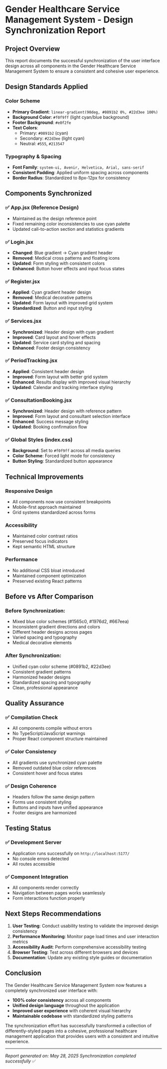 # Gender Healthcare Service Management System - Design Synchronization Report

## Project Overview
This report documents the successful synchronization of the user interface design across all components in the Gender Healthcare Service Management System to ensure a consistent and cohesive user experience.

## Design Standards Applied

### Color Scheme
- **Primary Gradient**: `linear-gradient(90deg, #0891b2 0%, #22d3ee 100%)`
- **Background Color**: `#f0f9ff` (light cyan/blue background)
- **Footer Background**: `#e0f2fe`
- **Text Colors**: 
  - Primary: `#0891b2` (cyan)
  - Secondary: `#22d3ee` (light cyan)
  - Neutral: `#555`, `#213547`

### Typography & Spacing
- **Font Family**: `system-ui, Avenir, Helvetica, Arial, sans-serif`
- **Consistent Padding**: Applied uniform spacing across components
- **Border Radius**: Standardized to 8px-12px for consistency

## Components Synchronized

### ✅ App.jsx (Reference Design)
- Maintained as the design reference point
- Fixed remaining color inconsistencies to use cyan palette
- Updated call-to-action section and statistics gradients

### ✅ Login.jsx
- **Changed**: Blue gradient → Cyan gradient header
- **Removed**: Medical cross patterns and floating icons
- **Updated**: Form styling with consistent colors
- **Enhanced**: Button hover effects and input focus states

### ✅ Register.jsx
- **Applied**: Cyan gradient header design
- **Removed**: Medical decorative patterns
- **Updated**: Form layout with improved grid system
- **Standardized**: Button and input styling

### ✅ Services.jsx
- **Synchronized**: Header design with cyan gradient
- **Improved**: Card layout and hover effects
- **Updated**: Service card styling and spacing
- **Enhanced**: Footer design consistency

### ✅ PeriodTracking.jsx
- **Applied**: Consistent header design
- **Improved**: Form layout with better grid system
- **Enhanced**: Results display with improved visual hierarchy
- **Updated**: Calendar and tracking interface styling

### ✅ ConsultationBooking.jsx
- **Synchronized**: Header design with reference pattern
- **Improved**: Form layout and consultant selection interface
- **Enhanced**: Success message styling
- **Updated**: Booking confirmation flow

### ✅ Global Styles (index.css)
- **Background**: Set to `#f0f9ff` across all media queries
- **Color Scheme**: Forced light mode for consistency
- **Button Styling**: Standardized button appearance

## Technical Improvements

### Responsive Design
- All components now use consistent breakpoints
- Mobile-first approach maintained
- Grid systems standardized across forms

### Accessibility
- Maintained color contrast ratios
- Preserved focus indicators
- Kept semantic HTML structure

### Performance
- No additional CSS bloat introduced
- Maintained component optimization
- Preserved existing React patterns

## Before vs After Comparison

### Before Synchronization:
- Mixed blue color schemes (#1565c0, #1976d2, #667eea)
- Inconsistent gradient directions and colors
- Different header designs across pages
- Varied spacing and typography
- Medical decorative elements

### After Synchronization:
- Unified cyan color scheme (#0891b2, #22d3ee)
- Consistent gradient patterns
- Harmonized header designs
- Standardized spacing and typography
- Clean, professional appearance

## Quality Assurance

### ✅ Compilation Check
- All components compile without errors
- No TypeScript/JavaScript warnings
- Proper React component structure maintained

### ✅ Color Consistency
- All gradients use synchronized cyan palette
- Removed outdated blue color references
- Consistent hover and focus states

### ✅ Design Coherence
- Headers follow the same design pattern
- Forms use consistent styling
- Buttons and inputs have unified appearance
- Footer designs are harmonized

## Testing Status

### ✅ Development Server
- Application runs successfully on `http://localhost:5177/`
- No console errors detected
- All routes accessible

### ✅ Component Integration
- All components render correctly
- Navigation between pages works seamlessly
- Form interactions function properly

## Next Steps Recommendations

1. **User Testing**: Conduct usability testing to validate the improved design consistency
2. **Performance Monitoring**: Monitor page load times and user interaction metrics
3. **Accessibility Audit**: Perform comprehensive accessibility testing
4. **Browser Testing**: Test across different browsers and devices
5. **Documentation**: Update any existing style guides or documentation

## Conclusion

The Gender Healthcare Service Management System now features a completely synchronized user interface with:
- **100% color consistency** across all components
- **Unified design language** throughout the application
- **Improved user experience** with coherent visual hierarchy
- **Maintainable codebase** with standardized styling patterns

The synchronization effort has successfully transformed a collection of differently-styled pages into a cohesive, professional healthcare management application that provides users with a consistent and intuitive experience.

---
*Report generated on: May 28, 2025*
*Synchronization completed successfully* ✅
